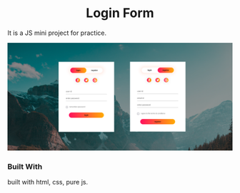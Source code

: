 <h1 align="center">Login Form</h1>

It is a JS mini project for practice.

![screenshot1](screenshot.png)

### Built With

built with html, css, pure js.